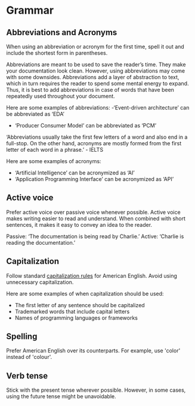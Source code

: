 # Grammar

## Abbreviations and Acronyms

When using an abbreviation or acronym for the first time, spell it out and include the shortest form in parentheses. 

Abbreviations are meant to be used to save the reader’s time. They make your documentation look clean. However, using abbreviations may come with some downsides. Abbreviations add a layer of abstraction to text, which in turn requires the reader to spend some mental energy to expand. Thus, it is best to add abbreviations in case of words that have been repeatedly used throughout your document. 

Here are some examples of abbreviations:
-‘Event-driven architecture’ can be abbreviated as ‘EDA’
- ‘Producer Consumer Model’ can be abbreviated as ‘PCM’

‘Abbreviations usually take the first few letters of a word and also end in a full-stop. On the other hand, acronyms are mostly formed from the first letter of each word in a phrase.’ - IELTS

Here are some examples of acronyms:
- ‘Artificial Intelligence’ can be acronymized as ‘AI’
- ‘Application Programming Interface’ can be acronymized as ‘API’


## Active voice

Prefer active voice over passive voice whenever possible. Active voice makes writing easier to read and understand. When combined with short sentences, it makes it easy to convey an idea to the reader.

Passive: ‘The documentation is being read by Charlie.’
Active: ‘Charlie is reading the documentation.’

## Capitalization

Follow standard [capitalization rules](https://owl.purdue.edu/owl/general_writing/mechanics/help_with_capitals.html) for American English. Avoid using unnecessary capitalization.

Here are some examples of when capitalization should be used:
- The first letter of any sentence should be capitalized
- Trademarked words that include capital letters
- Names of programming languages or frameworks 

## Spelling

Prefer American English over its counterparts. For example, use 'color' instead of 'colour'.

## Verb tense

Stick with the present tense wherever possible. However, in some cases, using the future tense might be unavoidable.